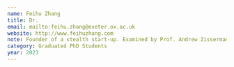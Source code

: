 ```yaml
---
name: Feihu Zhang
title: Dr.
email: mailto:feihu.zhang@exeter.ox.ac.uk
website: http://www.feihuzhang.com
note: Founder of a stealth start-up. Examined by Prof. Andrew Zisserman and Prof. Tao Xiang
category: Graduated PhD Students
year: 2023
---
```

